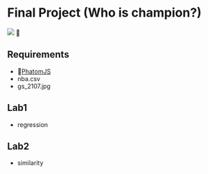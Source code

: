 <h1>Final Project (Who is champion?)</h1>
<img src="http://p1.img.cctvpic.com/photoworkspace/contentimg/2016/06/10/2016061018325684558.jpg">
<p>
    <h2>Requirements</h2>   
    <ul class="mylist">
        <li><a href="http://phantomjs.org/download.html">PhatomJS</a></li>
        <li>nba.csv</li>
        <li>gs_2107.jpg</li>
    </ul>
    <h2>Lab1</h2>   
    <ul class="mylist">
        <li>regression</li>
    </ul>
    <h2>Lab2</h2>
    <ul class="mylist">
        <li>similarity</li>    
    </ul>
</p>